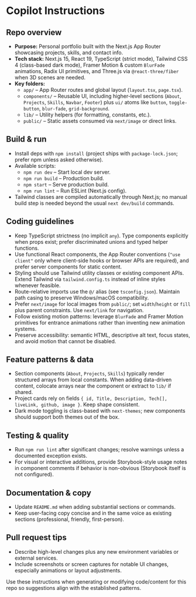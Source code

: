 # Copilot Instructions

## Repo overview
- **Purpose:** Personal portfolio built with the Next.js App Router showcasing projects, skills, and contact info.
- **Tech stack:** Next.js 15, React 19, TypeScript (strict mode), Tailwind CSS 4 (class-based dark mode), Framer Motion & custom `BlurFade` animations, Radix UI primitives, and Three.js via `@react-three/fiber` when 3D scenes are needed.
- **Key folders:**
  - `app/` – App Router routes and global layout (`layout.tsx`, `page.tsx`).
  - `components/` – Reusable UI, including higher-level sections (`About`, `Projects`, `Skills`, `Navbar`, `Footer`) plus `ui/` atoms like `button`, `toggle-button`, `blur-fade`, `grid-background`.
  - `lib/` – Utility helpers (for formatting, constants, etc.).
  - `public/` – Static assets consumed via `next/image` or direct links.

## Build & run
- Install deps with `npm install` (project ships with `package-lock.json`; prefer npm unless asked otherwise).
- Available scripts:
  - `npm run dev` – Start local dev server.
  - `npm run build` – Production build.
  - `npm start` – Serve production build.
  - `npm run lint` – Run ESLint (Next.js config).
- Tailwind classes are compiled automatically through Next.js; no manual build step is needed beyond the usual `next dev/build` commands.

## Coding guidelines
- Keep TypeScript strictness (no implicit `any`). Type components explicitly when props exist; prefer discriminated unions and typed helper functions.
- Use functional React components, the App Router conventions (`"use client"` only where client-side hooks or browser APIs are required), and prefer server components for static content.
- Styling should use Tailwind utility classes or existing component APIs. Extend Tailwind via `tailwind.config.ts` instead of inline styles whenever feasible.
- Route-relative imports use the `@/` alias (see `tsconfig.json`). Maintain path casing to preserve Windows/macOS compatibility.
- Prefer `next/image` for local images from `public/`; set `width`/`height` or `fill` plus parent constraints. Use `next/link` for navigation.
- Follow existing motion patterns: leverage `BlurFade` and Framer Motion primitives for entrance animations rather than inventing new animation systems.
- Preserve accessibility: semantic HTML, descriptive alt text, focus states, and avoid motion that cannot be disabled.

## Feature patterns & data
- Section components (`About`, `Projects`, `Skills`) typically render structured arrays from local constants. When adding data-driven content, colocate arrays near the component or extract to `lib/` if shared.
- Project cards rely on fields `{ id, Title, Description, Tech[], liveLink, github, image }`. Keep shape consistent.
- Dark mode toggling is class-based with `next-themes`; new components should support both themes out of the box.

## Testing & quality
- Run `npm run lint` after significant changes; resolve warnings unless a documented exception exists.
- For visual or interactive additions, provide Storybook-style usage notes in component comments if behavior is non-obvious (Storybook itself is not configured).

## Documentation & copy
- Update `README.md` when adding substantial sections or commands.
- Keep user-facing copy concise and in the same voice as existing sections (professional, friendly, first-person).

## Pull request tips
- Describe high-level changes plus any new environment variables or external services.
- Include screenshots or screen captures for notable UI changes, especially animations or layout adjustments.

Use these instructions when generating or modifying code/content for this repo so suggestions align with the established patterns.
